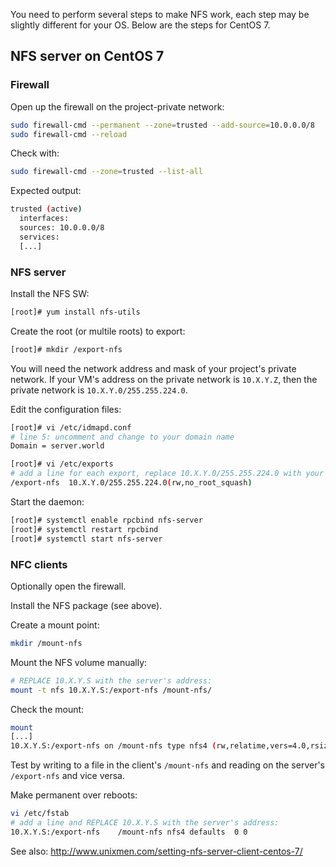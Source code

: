 You need to perform several steps to make NFS work, each step may be slightly different for your OS.
Below are the steps for CentOS 7.

## NFS server on CentOS 7

### Firewall

Open up the firewall on the project-private network:
```sh
sudo firewall-cmd --permanent --zone=trusted --add-source=10.0.0.0/8
sudo firewall-cmd --reload
```

Check with:
```sh
sudo firewall-cmd --zone=trusted --list-all
```

Expected output:
>
```sh
trusted (active)
  interfaces: 
  sources: 10.0.0.0/8
  services:
  [...]
```

### NFS server

Install the NFS SW:
```sh
[root]# yum install nfs-utils
```

Create the root (or multile roots) to export:
```sh
[root]# mkdir /export-nfs
```

You will need the network address and mask of your project's private network.
If your VM's address on the private network is `10.X.Y.Z`, then the private network is `10.X.Y.0/255.255.224.0`.

Edit the configuration files:
```sh
[root]# vi /etc/idmapd.conf
# line 5: uncomment and change to your domain name
Domain = server.world

[root]# vi /etc/exports
# add a line for each export, replace 10.X.Y.0/255.255.224.0 with your project's private network address and mask
/export-nfs  10.X.Y.0/255.255.224.0(rw,no_root_squash)
```

Start the daemon:
```sh
[root]# systemctl enable rpcbind nfs-server
[root]# systemctl restart rpcbind
[root]# systemctl start nfs-server
```

### NFC clients

Optionally open the firewall.

Install the NFS package (see above).

Create a mount point:
```sh
mkdir /mount-nfs
```

Mount the NFS volume manually:
```sh
# REPLACE 10.X.Y.S with the server's address:
mount -t nfs 10.X.Y.S:/export-nfs /mount-nfs/
```

Check the mount:
```sh
mount
[...]
10.X.Y.S:/export-nfs on /mount-nfs type nfs4 (rw,relatime,vers=4.0,rsize=131072,wsize=131072,namlen=255,hard,proto=tcp,port=0,timeo=600,retrans=2,sec=sys,clientaddr=10.X.Y.C,local_lock=none,addr=10.X.Y.S)

```

Test by writing to a file in the client's `/mount-nfs` and reading on the server's `/export-nfs` and vice versa.

Make permanent over reboots:
```sh
vi /etc/fstab
# add a line and REPLACE 10.X.Y.S with the server's address:
10.X.Y.S:/export-nfs	/mount-nfs nfs4 defaults  0 0
```

See also: http://www.unixmen.com/setting-nfs-server-client-centos-7/